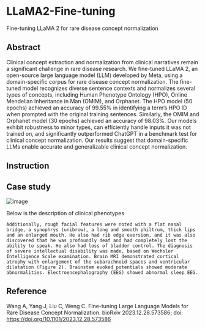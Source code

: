 # LLaMA2-Fine-tuning
Fine-tuning LLaMA 2 for rare disease concept normalization

## Abstract
Clinical concept extraction and normalization from clinical narratives remain a significant challenge in rare disease research. We fine-tuned LLaMA 2, an open-source large language model (LLM) developed by Meta, using a domain-specific corpus for rare disease concept normalization. The fine-tuned model recognizes diverse sentence contexts and normalizes several types of concepts, including Human Phenotype Ontology (HPO), Online Mendelian Inheritance in Man (OMIM), and Orphanet. The HPO model (50 epochs) achieved an accuracy of 99.55% in identifying a term’s HPO ID when prompted with the original training sentences. Similarly, the OMIM and Orphanet model (30 epochs) achieved an accuracy of 98.03%. Our models exhibit robustness to minor types, can efficiently handle inputs it was not trained on, and significantly outperformed ChatGPT in a benchmark test for clinical concept normalization. Our results suggest that domain-specific LLMs enable accurate and generalizable clinical concept normalization. 

## Instruction




## Case study


![image](https://github.com/andywang-25/Llama2-HPO-Normalization/assets/112890888/3a28109e-5c54-4a37-b7a5-0a9b3ab77d16)

Below is the description of clinical phenotypes

```
Additionally, rough facial features were noted with a flat nasal bridge, a synophrys (unibrow), a long and smooth philtrum, thick lips and an enlarged mouth. He also had rib edge eversion, and it was also discovered that he was profoundly deaf and had completely lost the ability to speak. He also had loss of bladder control. The diagnosis of severe intellectual disability was made, based on Wechsler Intelligence Scale examination. Brain MRI demonstrated cortical atrophy with enlargement of the subarachnoid spaces and ventricular dilatation (Figure 2). Brainstem evoked potentials showed moderate abnormalities. Electroencephalography (EEG) showed abnormal sleep EEG.
```



## Reference

Wang A, Yang J, Liu C, Weng C. Fine-tuning Large Language Models for Rare Disease Concept Normalization. bioRxiv 2023.12.28.573586; doi: https://doi.org/10.1101/2023.12.28.573586
